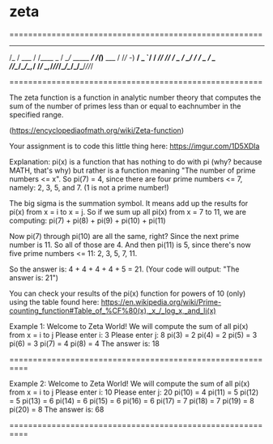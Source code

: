 # zeta
======================================================
 ____      __         ____              __  _
/_  / ___ / /____ _  / __/_ _____  ____/ /_(_)__  ___
 / /_/ -_) __/ _ `/ / _// // / _ \/ __/ __/ / _ \/ _ \
/___/\__/\__/\_,_/ /_/  \_,_/_//_/\__/\__/_/\___/_//_/

======================================================

The zeta function is a function in analytic number theory that computes the 
sum of the number of primes less than or equal to eachnumber in the specified range.

(https://encyclopediaofmath.org/wiki/Zeta-function) 

Your assignment is to code this little thing here: https://imgur.com/1D5XDIa

Explanation: pi(x) is a function that has nothing to do with pi (why? because
MATH, that's why) but rather is a function meaning "The number of prime
numbers <= x". So pi(7) = 4, since there are four prime numbers <= 7, namely:
2, 3, 5, and 7. (1 is not a prime number!)

The big sigma is the summation symbol. It means add up the results
for pi(x) from x = i to x = j. So if we sum up all pi(x) from x = 7 to 11, we
are computing: pi(7) + pi(8) + pi(9) + pi(10) + pi(11)

Now pi(7) through pi(10) are all the same, right? Since the next prime number
is 11. So all of those are 4. And then pi(11) is 5, since there's now five
prime numbers <= 11: 2, 3, 5, 7, 11.

So the answer is: 4 + 4 + 4 + 4 + 5 = 21. (Your code will output: "The answer
is: 21")

You can check your results of the pi(x) function for powers of 10 (only) using the table found here:
https://en.wikipedia.org/wiki/Prime-counting_function#Table_of_%CF%80(x),_x_/_log_x,_and_li(x)

Example 1:
Welcome to Zeta World!
We will compute the sum of all pi(x) from x = i to j
Please enter i:
3
Please enter j:
8
pi(3) = 2
pi(4) = 2
pi(5) = 3
pi(6) = 3
pi(7) = 4
pi(8) = 4
The answer is: 18

==========================================================

Example 2:
Welcome to Zeta World!
We will compute the sum of all pi(x) from x = i to j
Please enter i:
10
Please enter j:
20
pi(10) = 4
pi(11) = 5
pi(12) = 5
pi(13) = 6
pi(14) = 6
pi(15) = 6
pi(16) = 6
pi(17) = 7
pi(18) = 7
pi(19) = 8
pi(20) = 8
The answer is: 68

==========================================================
